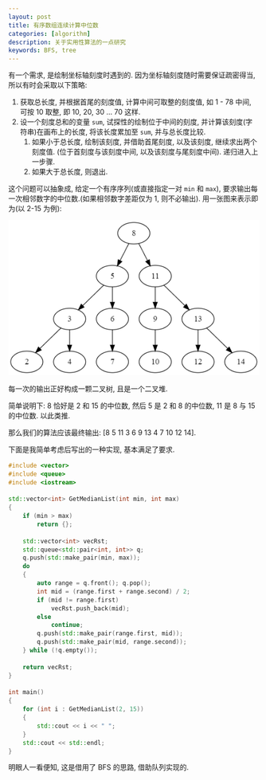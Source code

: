 ```yaml
---
layout: post
title: 有序数组连续计算中位数
categories: [algorithm]
description: 关于实用性算法的一点研究
keywords: BFS, tree
---
```


有一个需求, 是绘制坐标轴刻度时遇到的. 因为坐标轴刻度随时需要保证疏密得当, 所以有时会采取以下策略:

1. 获取总长度, 并根据首尾的刻度值, 计算中间可取整的刻度值, 如 1 - 78 中间, 可按 10 取整, 即 10, 20, 30 ... 70 这样.
1. 设一个刻度总和的变量 `sum`, 试探性的绘制位于中间的刻度, 并计算该刻度(字符串)在画布上的长度, 将该长度累加至 `sum`,  并与总长度比较.
   1. 如果小于总长度, 绘制该刻度, 并借助首尾刻度, 以及该刻度, 继续求出两个刻度值. (位于首刻度与该刻度中间, 以及该刻度与尾刻度中间). 递归进入上一步骤.
   1. 如果大于总长度, 则退出.

这个问题可以抽象成, 给定一个有序序列(或直接指定一对 `min` 和 `max`), 要求输出每一次相邻数字的中位数.(如果相邻数字差距仅为 1, 则不必输出). 用一张图来表示即为(以 2-15 为例):

 ![tree](/images/tree.png)

每一次的输出正好构成一颗二叉树, 且是一个二叉堆.

简单说明下: 8 恰好是 2 和 15 的中位数, 然后 5 是 2 和 8 的中位数, 11 是 8 与 15 的中位数. 以此类推.

那么我们的算法应该最终输出: [8 5 11 3 6 9 13 4 7 10 12 14].

下面是我简单考虑后写出的一种实现, 基本满足了要求.

```cpp
#include <vector>
#include <queue>
#include <iostream>

std::vector<int> GetMedianList(int min, int max)
{
    if (min > max)
        return {};

    std::vector<int> vecRst;
    std::queue<std::pair<int, int>> q;
    q.push(std::make_pair(min, max));
    do
    {
        auto range = q.front(); q.pop();
        int mid = (range.first + range.second) / 2;
        if (mid != range.first)
            vecRst.push_back(mid);
        else
            continue;
        q.push(std::make_pair(range.first, mid));
        q.push(std::make_pair(mid, range.second));
    } while (!q.empty());

    return vecRst;
}

int main()
{
    for (int i : GetMedianList(2, 15))
    {
        std::cout << i << " ";
    }
    std::cout << std::endl;
}
```

明眼人一看便知, 这是借用了 BFS 的思路, 借助队列实现的.
